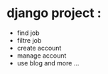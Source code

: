 # django project : 
- find job 
- filtre job
- create account 
- manage account
- use blog
and more ...

